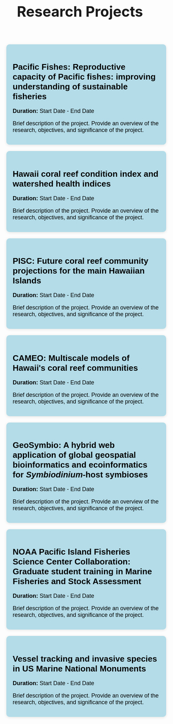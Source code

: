 <!DOCTYPE html>
<html lang="en">
<head>
    <meta charset="UTF-8">
    <meta name="viewport" content="width=device-width, initial-scale=1.0">
    <title>Research Projects</title>
    <link rel="stylesheet" href=href="/css/research.css">
    <style>
        html, body {
            margin: 0;
            padding: 0;
        }
        main {
            display: flex;
            flex-direction: column;
            width: 100%;
        }
        .research-container {
            display: flex;
            flex-direction: column;
            padding: 20px;
            width: 100%;
        }
        .research-project {
            width: 100%;
            margin-bottom: 20px;
            border-radius: 10px;
            background-color: #b3dce8;
            padding: 20px;
            box-shadow: 0 2px 10px rgba(0, 0, 0, 0.1);
            color: #000000;
            font-family: Arial, sans-serif;
            box-sizing: border-box;
            transition: transform 0.3s;
        }
        h1 {
            margin-bottom: 20px;
            font-size: 45px;
        }
        h2 {
            margin-bottom: 20px;
            font-size: 26px;
        }
        p {
            margin-bottom: 15px;
            font-size: 18px;
        }
    </style>
</head>
<body>

<header>
    <h1>Research Projects</h1>
</header>

<main>
    <div class="research-container">
        <div class="research-project">
            <h2>Pacific Fishes: Reproductive capacity of Pacific fishes: improving understanding of sustainable fisheries</h2>
            <p><strong>Duration:</strong> Start Date - End Date</p>
            <p>Brief description of the project. Provide an overview of the research, objectives, and significance of the project.</p>
        </div>
        <div class="research-project">
            <h2>Hawaii coral reef condition index and watershed health indices</h2>
            <p><strong>Duration:</strong> Start Date - End Date</p>
            <p>Brief description of the project. Provide an overview of the research, objectives, and significance of the project.</p>
        </div>
        <div class="research-project">
            <h2>PISC: Future coral reef community projections for the main Hawaiian Islands</h2>
            <p><strong>Duration:</strong> Start Date - End Date</p>
            <p>Brief description of the project. Provide an overview of the research, objectives, and significance of the project.</p>
        </div>
        <div class="research-project">
            <h2>CAMEO: Multiscale models of Hawaii's coral reef communities</h2>
            <p><strong>Duration:</strong> Start Date - End Date</p>
            <p>Brief description of the project. Provide an overview of the research, objectives, and significance of the project.</p>
        </div>
        <div class="research-project">
            <h2>GeoSymbio: A hybrid web application of global geospatial bioinformatics and ecoinformatics for <em>Symbiodinium</em>-host symbioses</h2>
            <p><strong>Duration:</strong> Start Date - End Date</p>
            <p>Brief description of the project. Provide an overview of the research, objectives, and significance of the project.</p>
        </div>
        <div class="research-project">
            <h2>NOAA Pacific Island Fisheries Science Center Collaboration: Graduate student training in Marine Fisheries and Stock Assessment</h2>
            <p><strong>Duration:</strong> Start Date - End Date</p>
            <p>Brief description of the project. Provide an overview of the research, objectives, and significance of the project.</p>
        </div>
        <div class="research-project">
            <h2>Vessel tracking and invasive species in US Marine National Monuments</h2>
            <p><strong>Duration:</strong> Start Date - End Date</p>
            <p>Brief description of the project. Provide an overview of the research, objectives, and significance of the project.</p>
        </div>
    </div>
</main>

</body>
</html>
